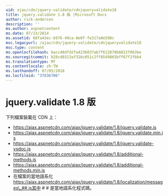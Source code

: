 ```yaml
---
uid: ajax/cdn/jquery-validate/cdnjqueryvalidate18
title: jquery.validate 1.8 版 |Microsoft Docs
author: rick-anderson
description: ''
ms.author: aspnetcontent
ms.date: 07/23/2014
ms.assetid: 68fa43ec-b976-49ca-8e0f-fe317a0e598c
msc.legacyurl: /ajax/cdn/jquery-validate/cdnjqueryvalidate18
msc.type: content
ms.openlocfilehash: bacc48dfd2fa4236037ab7f612078b6022f063be
ms.sourcegitcommit: b28cd0313af316c051c2ff8549865bff67f2fbb4
ms.translationtype: MT
ms.contentlocale: zh-TW
ms.lasthandoff: 07/05/2018
ms.locfileid: "37836706"
---
```

<a name="jqueryvalidate-version-18"></a>jquery.validate 1.8 版
====================
下列檔案裝載在 CDN 上：

- https://ajax.aspnetcdn.com/ajax/jquery.validate/1.8/jquery.validate.js
- https://ajax.aspnetcdn.com/ajax/jquery.validate/1.8/jquery.validate.min.js
- https://ajax.aspnetcdn.com/ajax/jquery.validate/1.8/jquery.validate-vsdoc.js
- https://ajax.aspnetcdn.com/ajax/jquery.validate/1.8/additional-methods.js
- https://ajax.aspnetcdn.com/ajax/jquery.validate/1.8/additional-methods.min.js
- 在檔案的當地語系化 https://ajax.aspnetcdn.com/ajax/jquery.validate/1.8/localization/messages\_##.js其中 # # 是當地語系化程式碼。
